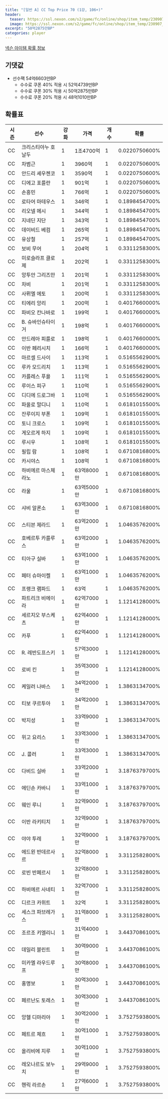 ```yaml
---
title: "[일반 A] CC Top Price 70 (1강, 106+)"
header:
  teaser: https://ssl.nexon.com/s2/game/fc/online/shop/item_temp/230907_special_b9244v59dhjj15/200233065_s.png
  image: https://ssl.nexon.com/s2/game/fc/online/shop/item_temp/230907_special_b9244v59dhjj15/200233065_s.png
excerpt: "50억2875만BP"
categories: player
---
```

[넥슨 아이템 확률 정보](http://iteminfo.nexon.com/probability/fco?sn=7408)

## 기댓값
- 선수팩 54억6603만BP
  - 수수료 쿠폰 40% 적용 시 52억4739만BP
  - 수수료 쿠폰 30% 적용 시 50억2875만BP
  - 수수료 쿠폰 20% 적용 시 48억1010만BP


## 확률표

|시즌|선수|강화|가격|개수|확률|
|---|---|---|---|---|---|
|CC|크리스티아누 호날두|1|1조4700억|1|0.0220750600%|
|CC|차범근|1|3960억|1|0.0220750600%|
|CC|안드리 셰우첸코|1|3590억|1|0.0220750600%|
|CC|디에고 포를란|1|901억|1|0.0220750600%|
|CC|손흥민|1|766억|1|0.0220750600%|
|CC|로타어 마테우스|1|346억|1|0.1898454700%|
|CC|리오넬 메시|1|344억|1|0.1898454700%|
|CC|지네딘 지단|1|343억|1|0.1898454700%|
|CC|데이비드 베컴|1|265억|1|0.1898454700%|
|CC|유상철|1|257억|1|0.1898454700%|
|CC|보비 무어|1|204억|1|0.3311258300%|
|CC|미로슬라프 클로제|1|202억|1|0.3311258300%|
|CC|앙투안 그리즈만|1|201억|1|0.3311258300%|
|CC|차비|1|201억|1|0.3311258300%|
|CC|사뮈엘 에토|1|200억|1|0.3311258300%|
|CC|티에리 앙리|1|200억|1|0.4017660000%|
|CC|파비오 칸나바로|1|199억|1|0.4017660000%|
|CC|B. 슈바인슈타이거|1|198억|1|0.4017660000%|
|CC|안드레아 피를로|1|198억|1|0.4017660000%|
|CC|이반 페리시치|1|166억|1|0.4017660000%|
|CC|마르셀 드사이|1|113억|1|0.5165562900%|
|CC|루카 모드리치|1|113억|1|0.5165562900%|
|CC|카를레스 푸욜|1|111억|1|0.5165562900%|
|CC|루이스 피구|1|110억|1|0.5165562900%|
|CC|디디에 드로그바|1|110억|1|0.5165562900%|
|CC|파올로 말디니|1|110억|1|0.6181015500%|
|CC|잔루이지 부폰|1|109억|1|0.6181015500%|
|CC|토니 크로스|1|109억|1|0.6181015500%|
|CC|게오르게 하지|1|109억|1|0.6181015500%|
|CC|루시우|1|108억|1|0.6181015500%|
|CC|필립 람|1|108억|1|0.6710816800%|
|CC|카시야스|1|108억|1|0.6710816800%|
|CC|하비에르 마스체라노|1|63억8000만|1|0.6710816800%|
|CC|라울|1|63억5000만|1|0.6710816800%|
|CC|샤비 알론소|1|63억3000만|1|0.6710816800%|
|CC|스티븐 제라드|1|63억2000만|1|1.0463576200%|
|CC|호베르투 카를루스|1|63억2000만|1|1.0463576200%|
|CC|티아구 실바|1|63억1000만|1|1.0463576200%|
|CC|페터 슈마이켈|1|63억1000만|1|1.0463576200%|
|CC|프랭크 램파드|1|63억|1|1.0463576200%|
|CC|파트리크 비에이라|1|62억7000만|1|1.1214128000%|
|CC|세르지오 부스케츠|1|62억4000만|1|1.1214128000%|
|CC|카푸|1|62억4000만|1|1.1214128000%|
|CC|R. 레반도프스키|1|57억3000만|1|1.1214128000%|
|CC|로비 킨|1|35억3000만|1|1.1214128000%|
|CC|케일러 나바스|1|34억2000만|1|1.3863134700%|
|CC|티보 쿠르투아|1|34억2000만|1|1.3863134700%|
|CC|박지성|1|33억9000만|1|1.3863134700%|
|CC|위고 요리스|1|33억3000만|1|1.3863134700%|
|CC|J. 콜러|1|33억3000만|1|1.3863134700%|
|CC|다비드 실바|1|33억2000만|1|3.1876379700%|
|CC|에딘손 카바니|1|33억1000만|1|3.1876379700%|
|CC|웨인 루니|1|32억9000만|1|3.1876379700%|
|CC|이반 라키티치|1|32억9000만|1|3.1876379700%|
|CC|야야 투레|1|32억9000만|1|3.1876379700%|
|CC|에드윈 반데르사르|1|32억8000만|1|3.3112582800%|
|CC|로빈 반페르시|1|32억8000만|1|3.3112582800%|
|CC|하비에르 사네티|1|32억7000만|1|3.3112582800%|
|CC|디르크 카위트|1|32억|1|3.3112582800%|
|CC|세스크 파브레가스|1|31억8000만|1|3.3112582800%|
|CC|조르조 키엘리니|1|31억4000만|1|3.4437086100%|
|CC|데일리 블린트|1|30억9000만|1|3.4437086100%|
|CC|미카엘 라우드루프|1|30억8000만|1|3.4437086100%|
|CC|홍명보|1|30억3000만|1|3.4437086100%|
|CC|페르난도 토레스|1|30억3000만|1|3.4437086100%|
|CC|앙헬 디마리아|1|30억2000만|1|3.7527593800%|
|CC|페트르 체흐|1|30억1000만|1|3.7527593800%|
|CC|올리비에 지루|1|30억1000만|1|3.7527593800%|
|CC|레오나르도 보누치|1|29억9000만|1|3.7527593800%|
|CC|헨릭 라르손|1|27억6000만|1|3.7527593800%|
